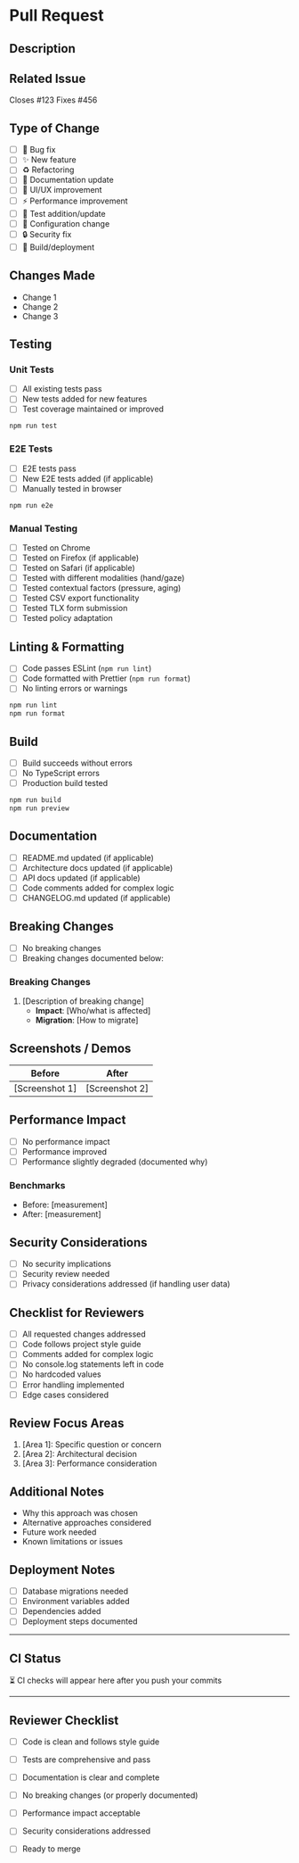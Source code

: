 # Pull Request

## Description

<!-- Provide a clear description of what this PR does -->

## Related Issue

<!-- Link to the issue this PR addresses -->
Closes #123
Fixes #456

## Type of Change

<!-- Mark the relevant option -->

- [ ] 🐛 Bug fix
- [ ] ✨ New feature
- [ ] ♻️ Refactoring
- [ ] 📝 Documentation update
- [ ] 🎨 UI/UX improvement
- [ ] ⚡ Performance improvement
- [ ] 🧪 Test addition/update
- [ ] 🔧 Configuration change
- [ ] 🔒 Security fix
- [ ] 🚀 Build/deployment

## Changes Made

<!-- List the main changes -->

- Change 1
- Change 2
- Change 3

## Testing

### Unit Tests

- [ ] All existing tests pass
- [ ] New tests added for new features
- [ ] Test coverage maintained or improved

```bash
npm run test
```

### E2E Tests

- [ ] E2E tests pass
- [ ] New E2E tests added (if applicable)
- [ ] Manually tested in browser

```bash
npm run e2e
```

### Manual Testing

- [ ] Tested on Chrome
- [ ] Tested on Firefox (if applicable)
- [ ] Tested on Safari (if applicable)
- [ ] Tested with different modalities (hand/gaze)
- [ ] Tested contextual factors (pressure, aging)
- [ ] Tested CSV export functionality
- [ ] Tested TLX form submission
- [ ] Tested policy adaptation

## Linting & Formatting

- [ ] Code passes ESLint (`npm run lint`)
- [ ] Code formatted with Prettier (`npm run format`)
- [ ] No linting errors or warnings

```bash
npm run lint
npm run format
```

## Build

- [ ] Build succeeds without errors
- [ ] No TypeScript errors
- [ ] Production build tested

```bash
npm run build
npm run preview
```

## Documentation

- [ ] README.md updated (if applicable)
- [ ] Architecture docs updated (if applicable)
- [ ] API docs updated (if applicable)
- [ ] Code comments added for complex logic
- [ ] CHANGELOG.md updated (if applicable)

## Breaking Changes

<!-- If there are breaking changes, document them here -->

- [ ] No breaking changes
- [ ] Breaking changes documented below:

### Breaking Changes

1. [Description of breaking change]
   - **Impact**: [Who/what is affected]
   - **Migration**: [How to migrate]

## Screenshots / Demos

<!-- If applicable, add screenshots or describe the visual changes -->

Before | After
------ | -----
[Screenshot 1] | [Screenshot 2]

## Performance Impact

<!-- If applicable -->

- [ ] No performance impact
- [ ] Performance improved
- [ ] Performance slightly degraded (documented why)

### Benchmarks

<!-- If applicable -->
- Before: [measurement]
- After: [measurement]

## Security Considerations

- [ ] No security implications
- [ ] Security review needed
- [ ] Privacy considerations addressed (if handling user data)

## Checklist for Reviewers

<!-- This section is for the PR author to confirm -->

- [ ] All requested changes addressed
- [ ] Code follows project style guide
- [ ] Comments added for complex logic
- [ ] No console.log statements left in code
- [ ] No hardcoded values
- [ ] Error handling implemented
- [ ] Edge cases considered

## Review Focus Areas

<!-- Highlight specific areas you'd like reviewers to focus on -->

1. [Area 1]: Specific question or concern
2. [Area 2]: Architectural decision
3. [Area 3]: Performance consideration

## Additional Notes

<!-- Any additional information for reviewers -->

- Why this approach was chosen
- Alternative approaches considered
- Future work needed
- Known limitations or issues

## Deployment Notes

<!-- If applicable -->

- [ ] Database migrations needed
- [ ] Environment variables added
- [ ] Dependencies added
- [ ] Deployment steps documented

---

## CI Status

<!-- This will be automatically filled by GitHub -->

⏳ CI checks will appear here after you push your commits

---

## Reviewer Checklist

<!-- For reviewers to check off -->

- [ ] Code is clean and follows style guide
- [ ] Tests are comprehensive and pass
- [ ] Documentation is clear and complete
- [ ] No breaking changes (or properly documented)
- [ ] Performance impact acceptable
- [ ] Security considerations addressed
- [ ] Ready to merge

